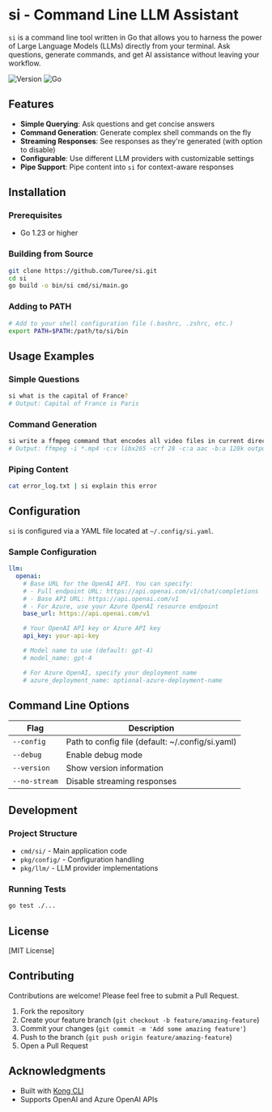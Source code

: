 # si - Command Line LLM Assistant

`si` is a command line tool written in Go that allows you to harness the power of Large Language Models (LLMs) directly from your terminal. Ask questions, generate commands, and get AI assistance without leaving your workflow.

![Version](https://img.shields.io/badge/version-0.1.0-blue)
![Go](https://img.shields.io/badge/go-1.23-blue)

## Features

- **Simple Querying**: Ask questions and get concise answers
- **Command Generation**: Generate complex shell commands on the fly
- **Streaming Responses**: See responses as they're generated (with option to disable)
- **Configurable**: Use different LLM providers with customizable settings
- **Pipe Support**: Pipe content into `si` for context-aware responses

## Installation

### Prerequisites

- Go 1.23 or higher

### Building from Source

```bash
git clone https://github.com/Turee/si.git
cd si
go build -o bin/si cmd/si/main.go
```

### Adding to PATH

```bash
# Add to your shell configuration file (.bashrc, .zshrc, etc.)
export PATH=$PATH:/path/to/si/bin
```

## Usage Examples

### Simple Questions

```bash
si what is the capital of France?
# Output: Capital of France is Paris
```

### Command Generation

```bash
si write a ffmpeg command that encodes all video files in current directory as h265
# Output: ffmpeg -i *.mp4 -c:v libx265 -crf 28 -c:a aac -b:a 128k output_%03d.mp4
```

### Piping Content

```bash
cat error_log.txt | si explain this error
```

## Configuration

`si` is configured via a YAML file located at `~/.config/si.yaml`.

### Sample Configuration

```yaml
llm:
  openai:
    # Base URL for the OpenAI API. You can specify:
    # - Full endpoint URL: https://api.openai.com/v1/chat/completions
    # - Base API URL: https://api.openai.com/v1
    # - For Azure, use your Azure OpenAI resource endpoint
    base_url: https://api.openai.com/v1

    # Your OpenAI API key or Azure API key
    api_key: your-api-key

    # Model name to use (default: gpt-4)
    # model_name: gpt-4

    # For Azure OpenAI, specify your deployment name
    # azure_deployment_name: optional-azure-deployment-name
```

## Command Line Options

| Flag          | Description                                      |
| ------------- | ------------------------------------------------ |
| `--config`    | Path to config file (default: ~/.config/si.yaml) |
| `--debug`     | Enable debug mode                                |
| `--version`   | Show version information                         |
| `--no-stream` | Disable streaming responses                      |

## Development

### Project Structure

- `cmd/si/` - Main application code
- `pkg/config/` - Configuration handling
- `pkg/llm/` - LLM provider implementations

### Running Tests

```bash
go test ./...
```

## License

[MIT License]

## Contributing

Contributions are welcome! Please feel free to submit a Pull Request.

1. Fork the repository
2. Create your feature branch (`git checkout -b feature/amazing-feature`)
3. Commit your changes (`git commit -m 'Add some amazing feature'`)
4. Push to the branch (`git push origin feature/amazing-feature`)
5. Open a Pull Request

## Acknowledgments

- Built with [Kong CLI](https://github.com/alecthomas/kong)
- Supports OpenAI and Azure OpenAI APIs
